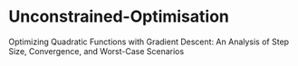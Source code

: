 # Unconstrained-Optimisation
Optimizing Quadratic Functions with Gradient Descent: An Analysis of Step Size, Convergence, and Worst-Case Scenarios
